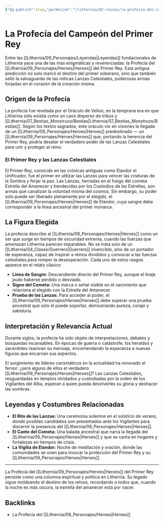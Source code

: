```yaml
---
{"dg-publish":true,"permalink":"/lithernia/02-reinos/la-profecia-del-campeon-del-primer-rey/","title":"La Profecía del Heroes del Primer Rey","tags":["lithernia","profecia","leyenda"]}
---
```


# La Profecía del Campeón del Primer Rey

Entre las [[Lithernia/09_Personajes/Leyendas\|Leyendas]] fundacionales de Lithernia yace una de las más enigmáticas y reverenciadas: la Profecía del [[Lithernia/09_Personajes/Heroes\|Heroes]] del Primer Rey. Esta antigua predicción no solo marcó el destino del primer soberano, sino que también selló la salvaguarda de las míticas Lanzas Celestiales, poderosas armas forjadas en el corazón de la creación misma.

## Origen de la Profecía

La profecía fue revelada por el Oráculo de Vellun, en la temprana era en que Lithernia sólo existía como un caos disperso de tribus y [[Lithernia/07_Bestias_Monstruos/Bestias\|Lithernia/07_Bestias_Monstruos/Bestias]]. Según los textos sagrados, este oráculo vio en visiones la llegada de un [[Lithernia/09_Personajes/Heroes\|Heroes]] predestinado — un [[Lithernia/09_Personajes/Heroes\|Heroes]] que, portando la herencia del Primer Rey, podría desatar el verdadero poder de las Lanzas Celestiales para unir y proteger al reino.

### El Primer Rey y las Lanzas Celestiales

El Primer Rey, conocido en las crónicas antiguas como Elandor el Unificador, fue el primer en utilizar las Lanzas para vencer las criaturas de la Sombra y forjar la paz. Las Lanzas, herradas en el fuego del cometa Estrella del Amanecer y bendecidas por los Custodios de las Estrellas, son armas que canalizan la voluntad misma del cosmos. Sin embargo, su poder solo puede ser liberado plenamente por el elegido, el [[Lithernia/09_Personajes/Heroes\|Heroes]] de Elandor, cuya sangre debe corresponder a la línea ancestral del primer monarca.

## La Figura Elegida

La profecía describe al [[Lithernia/09_Personajes/Heroes\|Heroes]] como un ser que surge en tiempos de oscuridad extrema, cuando las fuerzas que amenazan Lithernia parecen imparables. No se trata solo de un [[Lithernia/04_Clases/Guerrero\|Guerrero]] invencible, sino de un portador de esperanza, capaz de inspirar a reinos divididos y convocar a las fuerzas celestiales para romper la desesperación. Cada uno de estos rasgos aparece en el relato clásico:

- **Linea de Sangre:** Descendiente directo del Primer Rey, aunque el linaje pudo haberse perdido o desviado.
- **Signo del Cometa:** Una marca o señal visible en el nacimiento que relaciona al elegido con la Estrella del Amanecer.
- **Prueba de las Lanzas:** Para acceder al poder, el [[Lithernia/09_Personajes/Heroes\|Heroes]] debe superar una prueba ancestral que sólo él puede soportar, demostrando pureza, coraje y sabiduría.

## Interpretación y Relevancia Actual

Durante siglos, la profecía ha sido objeto de interpretaciones, debates y búsquedas incansables. En épocas de guerra o catástrofe, los heraldos y sacerdotes reavivan su mensaje, encomendando la esperanza a nuevas figuras que encarnan sus aspectos.

El surgimiento de líderes carismáticos en la actualidad ha renovado el fervor: ¿será alguno de ellos el verdadero [[Lithernia/09_Personajes/Heroes\|Heroes]]? Las Lanzas Celestiales, resguardadas en templos olvidados y custodiadas por la orden de los Vigilantes del Alba, esperan a quien pueda devolverles su gloria y deshacer las sombras.

## Leyendas y Costumbres Relacionadas

- **El Rito de las Lanzas:** Una ceremonia solemne en el solsticio de verano, donde posibles candidatos son presentados ante los Vigilantes para discernir la presencia del [[Lithernia/09_Personajes/Heroes\|Heroes]].
- **El Canto del Cometa:** Una balada ancestral que narra la llegada del [[Lithernia/09_Personajes/Heroes\|Heroes]] y que se canta en hogares y fortalezas en tiempos de crisis.
- **La Vigilia de Elandor:** Noche de meditación y oración, donde las comunidades se unen para invocar la protección del Primer Rey y su [[Lithernia/09_Personajes/Heroes\|Heroes]].

---

La Profecía del [[Lithernia/09_Personajes/Heroes\|Heroes]] del Primer Rey persiste como una columna espiritual y política en Lithernia. Su legado sigue moldeando el destino de los reinos, recordando a todos que, cuando la noche es más oscura, la estrella del amanecer está por nacer.

## Backlinks
- La Profecía del [[Lithernia/09_Personajes/Heroes\|Heroes]]
